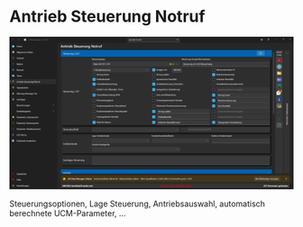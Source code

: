 # Antrieb Steuerung Notruf

![image](/LiftDataManager/Docs/HelpImages/image63.png)  

Steuerungsoptionen, Lage Steuerung, Antriebsauswahl, automatisch berechnete UCM-Parameter, …
